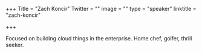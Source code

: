 +++
Title = "Zach Koncir"
Twitter = ""
image = ""
type = "speaker"
linktitle = "zach-koncir"

+++

Focused on building cloud things in the enterprise. Home chef, golfer, thrill seeker.
